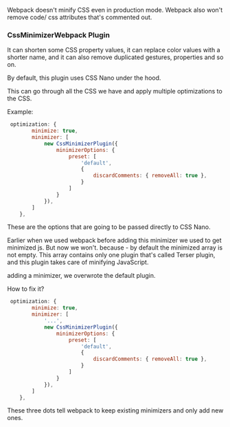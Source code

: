 Webpack doesn't minify CSS even in production mode.
Webpack also won't remove code/ css attributes that's commented out.

### CssMinimizerWebpack Plugin

It can shorten some CSS property values, it can replace color values with a shorter name, and it can also remove duplicated gestures, properties and so on.

By default, this plugin uses CSS Nano under the hood.

This can go through all the CSS we have and apply multiple optimizations to the CSS.

Example: 

```js
 optimization: {
        minimize: true,
        minimizer: [
            new CssMinimizerPlugin({
                minimizerOptions: {
                    preset: [
                        'default',
                        {
                            discardComments: { removeAll: true },
                        }
                    ]
                }
            }),
        ]
    },
```

These are the options that are going to be passed directly to CSS Nano.

Earlier when we used webpack before adding this minimizer we used to get minimized js.
But now we won't. 
because - by default the minimized array is not empty.
This array contains only one plugin that's called Terser plugin, and this plugin takes care of minifying JavaScript.

adding a minimizer, we overwrote the default plugin.

How to fix it?

```js
 optimization: {
        minimize: true,
        minimizer: [
	        '...',
            new CssMinimizerPlugin({
                minimizerOptions: {
                    preset: [
                        'default',
                        {
                            discardComments: { removeAll: true },
                        }
                    ]
                }
            }),
        ]
    },
```

These three dots tell webpack to keep existing minimizers and only add new ones.